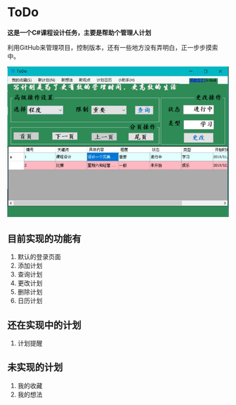 # ToDo

**这是一个C#课程设计任务，主要是帮助个管理人计划**

利用GitHub来管理项目，控制版本，还有一些地方没有弄明白，正一步步摸索中。

![Alt](https://raw.githubusercontent.com/KAKAKK/ToDo/master/TODO.png)

## 目前实现的功能有
1. 默认的登录页面
2. 添加计划
3. 查询计划
4. 更改计划
5. 删除计划
6. 日历计划

## 还在实现中的计划
1. 计划提醒


## 未实现的计划
1. 我的收藏
2. 我的想法

